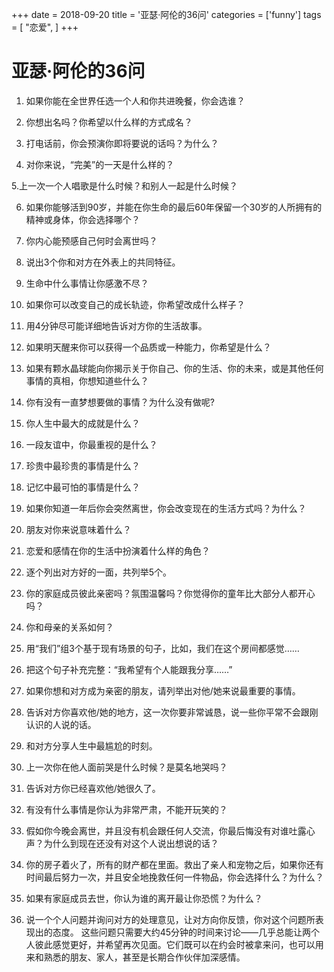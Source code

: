 +++
date = 2018-09-20
title = '亚瑟·阿伦的36问'
categories = ['funny']
tags = [
    "恋爱",
]
+++



# 亚瑟·阿伦的36问

1. 如果你能在全世界任选一个人和你共进晚餐，你会选谁？

2. 你想出名吗？你希望以什么样的方式成名？

3. 打电话前，你会预演你即将要说的话吗？为什么？

4. 对你来说，“完美”的一天是什么样的？

5.上一次一个人唱歌是什么时候？和别人一起是什么时候？

6. 如果你能够活到90岁，并能在你生命的最后60年保留一个30岁的人所拥有的精神或身体，你会选择哪个？

7. 你内心能预感自己何时会离世吗？

8. 说出3个你和对方在外表上的共同特征。

9. 生命中什么事情让你感激不尽？

10. 如果你可以改变自己的成长轨迹，你希望改成什么样子？

11. 用4分钟尽可能详细地告诉对方你的生活故事。

12. 如果明天醒来你可以获得一个品质或一种能力，你希望是什么？

13. 如果有颗水晶球能向你揭示关于你自己、你的生活、你的未来，或是其他任何事情的真相，你想知道些什么？

14. 你有没有一直梦想要做的事情？为什么没有做呢?

15. 你人生中最大的成就是什么？

16. 一段友谊中，你最重视的是什么？

17. 珍贵中最珍贵的事情是什么？

18. 记忆中最可怕的事情是什么？

19. 如果你知道一年后你会突然离世，你会改变现在的生活方式吗？为什么？

20. 朋友对你来说意味着什么？

21. 恋爱和感情在你的生活中扮演着什么样的角色？

22. 逐个列出对方好的一面，共列举5个。

23. 你的家庭成员彼此亲密吗？氛围温馨吗？你觉得你的童年比大部分人都开心吗？

24. 你和母亲的关系如何？

25. 用“我们”组3个基于现有场景的句子，比如，我们在这个房间都感觉……

26. 把这个句子补充完整：“我希望有个人能跟我分享……”

27. 如果你想和对方成为亲密的朋友，请列举出对他/她来说最重要的事情。

28. 告诉对方你喜欢他/她的地方，这一次你要非常诚恳，说一些你平常不会跟刚认识的人说的话。

29. 和对方分享人生中最尴尬的时刻。

30. 上一次你在他人面前哭是什么时候？是莫名地哭吗？

31. 告诉对方你已经喜欢他/她很久了。

32. 有没有什么事情是你认为非常严肃，不能开玩笑的？

33. 假如你今晚会离世，并且没有机会跟任何人交流，你最后悔没有对谁吐露心声？为什么到现在还没有对这个人说出想说的话？

34. 你的房子着火了，所有的财产都在里面。救出了亲人和宠物之后，如果你还有时间最后努力一次，并且安全地挽救任何一件物品，你会选择什么？为什么？

35. 如果有家庭成员去世，你认为谁的离开最让你恐慌？为什么？

36. 说一个个人问题并询问对方的处理意见，让对方向你反馈，你对这个问题所表现出的态度。 这些问题只需要大约45分钟的时间来讨论——几乎总能让两个人彼此感觉更好，并希望再次见面。它们既可以在约会时被拿来问，也可以用来和熟悉的朋友、家人，甚至是长期合作伙伴加深感情。